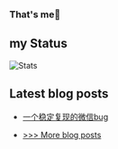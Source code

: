 ### That's me👋

## my Status

![Stats](https://github-readme-stats.vercel.app/api?username=uasier)

## Latest blog posts

- [一个稳定复现的微信bug](https://www.yuque.com/uasier/blog/ryzw08)

  

- [>>> More blog posts](https://www.yuque.com/uasier/blog)

